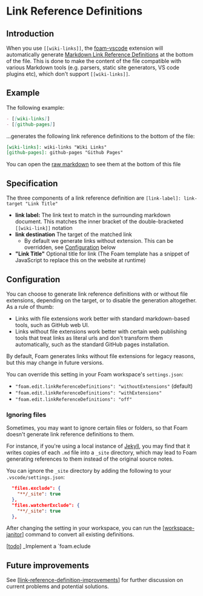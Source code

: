 # Link Reference Definitions

## Introduction

When you use `[[wiki-links]]`, the [foam-vscode](https://github.com/foambubble/foam/tree/master/packages/foam-vscode) extension will automatically generate [Markdown Link Reference Definitions](https://spec.commonmark.org/0.29/#link-reference-definitions) at the bottom of the file. This is done to make the content of the file compatible with various Markdown tools (e.g. parsers, static site generators, VS code plugins etc), which don't support `[[wiki-links]]`.

## Example

The following example:
  ```md
  - [[wiki-links]]
  - [[github-pages]]
  ```
...generates the following link reference definitions to the bottom of the file:
  ```md
  [wiki-links]: wiki-links "Wiki Links"
  [github-pages]: github-pages "Github Pages"
  ```
You can open the [raw markdown](https://foambubble.github.io/foam/foam-file-format.md) to see them at the bottom of this file

## Specification

The three components of a link reference definition are `[link-label]: link-target "Link Title"`

- **link label:** The link text to match in the surrounding markdown document. This matches the inner bracket of the double-bracketed `[[wiki-link]]` notation
- **link destination** The target of the matched link
  - By default we generate links without extension. This can be overridden, see [Configuration](#configuration) below
- **"Link Title"** Optional title for link (The Foam template has a snippet of JavaScript to replace this on the website at runtime)

## Configuration

You can choose to generate link reference definitions with or without file extensions, depending on the target, or to disable the generation altogether. As a rule of thumb:

- Links with file extensions work better with standard markdown-based tools, such as GitHub web UI.
- Links without file extensions work better with certain web publishing tools that treat links as literal urls and don't transform them automatically, such as the standard GitHub pages installation.

By default, Foam generates links without file extensions for legacy reasons, but this may change in future versions.

You can override this setting in your Foam workspace's `settings.json`:

- `"foam.edit.linkReferenceDefinitions": "withoutExtensions"` (default)
- `"foam.edit.linkReferenceDefinitions": "withExtensions"`
- `"foam.edit.linkReferenceDefinitions": "off"`

### Ignoring files

Sometimes, you may want to ignore certain files or folders, so that Foam doesn't generate link reference definitions to them.

For instance, if you're using a local instance of [Jekyll](https://jekyllrb.com/), you may find that it writes copies of each `.md` file into a `_site` directory, which may lead to Foam generating references to them instead of the original source notes.

You can ignore the `_site` directory by adding the following to your `.vscode/settings.json`:

```json
  "files.exclude": {
    "**/_site": true
  },
  "files.watcherExclude": {
    "**/_site": true
  },
```

After changing the setting in your workspace, you can run the [[workspace-janitor]] command to convert all existing definitions.

[[todo]] _Implement a `foam.eclude

## Future improvements

See [[link-reference-definition-improvements]] for further discussion on current problems and potential solutions.


[//begin]: # "Autogenerated link references for markdown compatibility"
[workspace-janitor]: workspace-janitor.md "Janitor"
[todo]: ../dev/todo.md "Todo"
[link-reference-definition-improvements]: ../dev/link-reference-definition-improvements.md "Link Reference Definition Improvements"
[//end]: # "Autogenerated link references"
